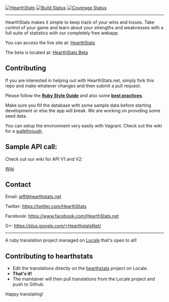 [![HearthStats](https://s3-us-west-2.amazonaws.com/hearthstats/assets/PNG/full_colour/full_colour_inline.png)](http://hearthstats.net)
[![Build Status](http://img.shields.io/travis/HearthStats/hearthstats.svg?style=flat)](https://travis-ci.org/HearthStats/hearthstats)
[![Coverage Status](https://img.shields.io/coveralls/HearthStats/hearthstats.svg?style=flat)](https://coveralls.io/r/HearthStats/hearthstats?branch=master)

***


HearthStats makes it simple to keep track of your wins and losses. Take control of your game and learn about your strengths and weaknesses with a full suite of statistics with our completely free webapp.

You can access the live site at: [HearthStats](http://hearthstats.net)

The beta is located at: [HearthStats Beta](http://beta.hearthstats.net)

## Contributing

If you are interested in helping out with HearthStats.net, simply fork this repo and make whatever changes and then submit a pull request.

Please follow the  [**Ruby Style Guide**](https://github.com/bbatsov/ruby-style-guide) and also some [**best practices**](http://www.sitepoint.com/10-ruby-on-rails-best-practices/).

Make sure you fill the database with some sample data before starting development or else the app will break. We are working on providing some seed data.

You can setup the environment very easily with Vagrant. Check out the wiki for a [walkthrough](https://github.com/HearthStats/hearthstats/wiki/Vagrant-Up!).
## Sample API call:
Check out our wiki for API V1 and V2:

[Wiki](https://github.com/HearthStats/hearthstats/wiki)

Contact
-------

Email: jeff@hearthstats.net

Twitter: https://twitter.com/HearthStats

Facebook: https://www.facebook.com/HearthStats.net

G+: https://plus.google.com/+HearthstatsNet/

---

A ruby translation project managed on [Locale](http://www.localeapp.com/) that's open to all!

## Contributing to hearthstats

- Edit the translations directly on the [hearthstats](http://www.localeapp.com/projects/public?search=hearthstats) project on Locale.
- **That's it!**
- The maintainer will then pull translations from the Locale project and push to Github.

Happy translating!
